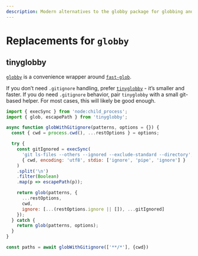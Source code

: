 ```yaml
---
description: Modern alternatives to the globby package for globbing and .gitignore support
---
```


# Replacements for `globby`

## tinyglobby 

[`globby`](https://github.com/sindresorhus/globby) is a convenience wrapper around [`fast-glob`](https://github.com/mrmlnc/fast-glob).

If you don’t need `.gitignore` handling, prefer [`tinyglobby`](https://github.com/SuperchupuDev/tinyglobby/) - it’s smaller and faster. If you do need `.gitignore` behavior, pair `tinyglobby` with a small git-based helper. For most cases, this will likely be good enough.

```js
import { execSync } from 'node:child_process';
import { glob, escapePath } from 'tinyglobby';

async function globWithGitignore(patterns, options = {}) {
  const { cwd = process.cwd(), ...restOptions } = options;

  try {
    const gitIgnored = execSync(
      'git ls-files --others --ignored --exclude-standard --directory',
      { cwd, encoding: 'utf8', stdio: ['ignore', 'pipe', 'ignore'] }
    )
    .split('\n')
    .filter(Boolean)
    .map(p => escapePath(p));

    return glob(patterns, {
      ...restOptions,
      cwd,
      ignore: [...(restOptions.ignore || []), ...gitIgnored]
    });
  } catch {
    return glob(patterns, options);
  }
}

const paths = await globWithGitignore(['**/*'], {cwd})
```
